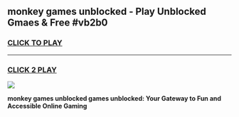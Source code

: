 
## monkey games unblocked - Play Unblocked Gmaes & Free #vb2b0
<h3>
<a href="https://news.freeplayer.one?title=monkey_games_unblocked&ref=26F">CLICK TO PLAY</a></h3>
<hr>

<h3>
<a href="https://news.freeplayer.one?title=monkey_games_unblocked&ref=26F">CLICK 2 PLAY</a>
  
</h3>

<a href="https://news.freeplayer.one?title=monkey_games_unblocked&ref=26F/"><img src="https://clearcache.store/games.png"></a>


**monkey games unblocked games unblocked: Your Gateway to Fun and Accessible Online Gaming**
